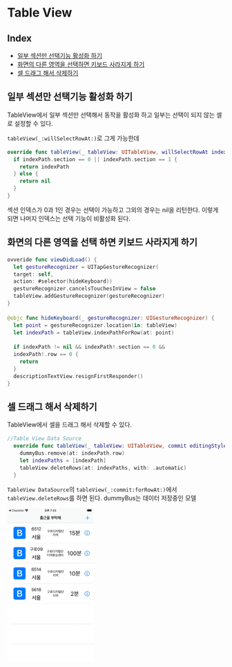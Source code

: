 # Table View

## Index
- [일부 섹션만 선택기능 활성화 하기](#일부-섹션만-선택기능-활성화-하기)
- [화면의 다른 영역을 선택하면 키보드 사라지게 하기](#화면의-다른-영역을-선택-하면-키보드-사라지게-하기)
- [셀 드래그 해서 삭제하기](#셀-드래그-해서-삭제하기)

## 일부 섹션만 선택기능 활성화 하기
TableView에서 일부 섹션만 선택해서 동작을 활성화 하고 일부는 선택이 되지 않는 셀로 설정할 수 있다.

`tableView(_:willSelectRowAt:)`로 그게 가능한데

```Swift
override func tableView(_ tableView: UITableView, willSelectRowAt indexPath: IndexPath) -> IndexPath? {
  if indexPath.section == 0 || indexPath.section == 1 {
    return indexPath
  } else {
    return nil
  }
}
```
섹션 인덱스가 0과 1인 경우는 선택이 가능하고 그외의 경우는 nil을 리턴한다. 이렇게 되면 나머지 인덱스는 선택 기능이 비활성화 된다.

## 화면의 다른 영역을 선택 하면 키보드 사라지게 하기
```Swift
ovveride func viewDidLoad() {
  let gestureRecognizer = UITapGestureRecognizer(
  target: self, 
  action: #selector(hideKeyboard))
  gestureRecognizer.cancelsTouchesInView = false
  tableView.addGestureRecognizer(gestureRecognizer)
}

@objc func hideKeyboard(_ gestureRecognizer: UIGestureRecognizer) {
  let point = gestureRecognizer.location(in: tableView)
  let indexPath = tableView.indexPathForRow(at: point)

  if indexPath != nil && indexPath!.section == 0 && 
  indexPath!.row == 0 {
    return
  }
  descriptionTextView.resignFirstResponder()
}
```

## 셀 드래그 해서 삭제하기
TableView에서 셀을 드래그 해서 삭제할 수 있다.

```Swift
//Table View Data Source
  override func tableView(_ tableView: UITableView, commit editingStyle: UITableViewCell.EditingStyle, forRowAt indexPath: IndexPath) {
    dummyBus.remove(at: indexPath.row)
    let indexPaths = [indexPath]
    tableView.deleteRows(at: indexPaths, with: .automatic)
  }
```
`TableView DataSource`의 `tableView(_:commit:forRowAt:)`에서 `tableView.deleteRows`를 하면 된다.
dummyBus는 데이터 저장중인 모델

<img src="Resources/deleteCell.gif" width=200>